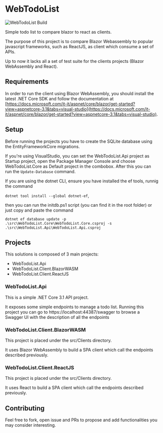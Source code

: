 # WebTodoList

![WebTodoList Build](https://github.com/albx/WebTodoList/workflows/WebTodoList%20Build/badge.svg?branch=master)

Simple todo list to compare blazor to react as clients.

The purpose of this project is to compare Blazor Webassembly to popular javascript frameworks, such as ReactJS, as client which consume a set of APIs.

Up to now it lacks all a set of test suite for the clients projects (Blazor WebAssembly and React).

## Requirements

In order to run the client using Blazor WebAssembly, you should install the latest .NET Core SDK and follow the documentation at [https://docs.microsoft.com/it-it/aspnet/core/blazor/get-started?view=aspnetcore-3.1&tabs=visual-studio](https://docs.microsoft.com/it-it/aspnet/core/blazor/get-started?view=aspnetcore-3.1&tabs=visual-studio).

## Setup
Before running the projects you have to create the SQLite database using the EntityFrameworkCore migrations.

If you're using VisualStudio, you can set the WebTodoList.Api project as Startup project, open the Package Manager Console and choose WebTodoList.Core as Default project in the combobox. After this you can run the ```Update-Database``` command.

If you are using the dotnet CLI, ensure you have installed the ef tools, runnig the command 

```dotnet tool install --global dotnet-ef```, 

then you can run the initdb.ps1 script (you can find it in the root folder) or just copy and paste the command 

```dotnet ef database update -p .\src\WebTodoList.Core\WebTodoList.Core.csproj -s .\src\WebTodoList.Api\WebTodoList.Api.csproj``` 

## Projects

This solutions is composed of 3 main projects:
- WebTodoList.Api
- WebTodoList.Client.BlazorWASM
- WebTodoList.Client.ReactJS

### WebTodoList.Api
This is a simple .NET Core 3.1 API project.

It exposes some simple endpoints to manage a todo list.
Running this project you can go to https://localhost:44387/swagger to browse a Swagger UI with the description of all the endpoints

### WebTodoList.Client.BlazorWASM
This project is placed under the src/Clients directory.

It uses Blazor WebAssembly to build a SPA client which call the endpoints described previously.

### WebTodoList.Client.ReactJS
This project is placed under the src/Clients directory.

It uses React to build a SPA client which call the endpoints described previously.

## Contributing

Feel free to fork, open issue and PRs to propose and add functionalities you may consider interesting.
